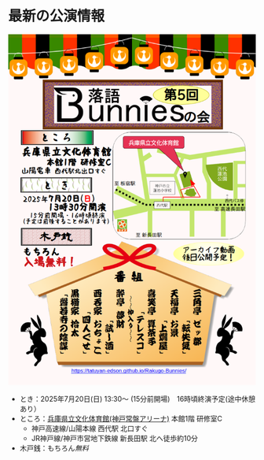 # 最新の公演情報

![第5回落語バニーズの会](./img/Chirashi/5th.png "第5回落語バニーズの会")

* とき：2025年7月20日(日) 13:30〜 (15分前開場)　16時頃終演予定(途中休憩あり）
* ところ：[兵庫県立文化体育館(神戸常盤アリーナ)](https://www.hyogobuntai.jp/) 本館1階 研修室C
  * 神戸高速線/山陽本線 西代駅 北口すぐ
  * JR神戸線/神戸市営地下鉄線 新長田駅 北へ徒歩約10分
* 木戸銭：もちろん*無料*
